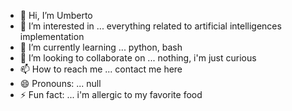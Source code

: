 - 👋 Hi, I’m Umberto
- 👀 I’m interested in ... everything related to artificial intelligences implementation
- 🌱 I’m currently learning ... python, bash
- 💞️ I’m looking to collaborate on ... nothing, i'm just curious
- 📫 How to reach me ... contact me here
- 😄 Pronouns: ... null
- ⚡ Fun fact: ... i'm allergic to my favorite food

<!---
Umberto-Panella/Umberto-Panella is a ✨ special ✨ repository because its `README.md` (this file) appears on your GitHub profile.
You can click the Preview link to take a look at your changes.
--->
